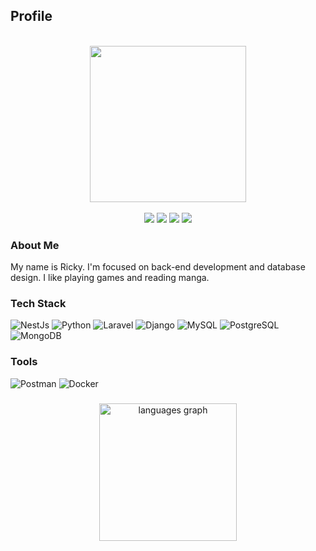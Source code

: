 ## Profile

<br>
<div align="center">
  <img height="250" src="https://media0.giphy.com/media/v1.Y2lkPTc5MGI3NjExcmVtMjNkenZydTZsaGx2em9mODNuemZia2Y5ejhuMXJuM3U5YWxtbyZlcD12MV9pbnRlcm5hbF9naWZfYnlfaWQmY3Q9Zw/E6jscXfv3AkWQ/giphy.gif"  />
</div>
<br>
<div align="center">
  <a href="mailto:rickyputra.tedjo@gmail.com"><img src="https://img.shields.io/badge/-Ricky%20Putra%20Pratama%20Tedjo-EA4335?style=flat&logo=gmail&logoColor=white"/></a>
  <a href="https://www.linkedin.com/in/ricky-putra-tedjo"><img src="https://img.shields.io/badge/-Ricky%20Putra%20Pratama%20Tedjo-0077B5?style=flat&logo=Linkedin&logoColor=white"/></a>
  <a href="https://discord.gg/dttFnBCh"><img src="https://img.shields.io/badge/-.m8-523EAE?style=flat&logo=Discord&logoColor=white"/></a>
  <a href="https://steamcommunity.com/id/rotlm"><img src="https://img.shields.io/badge/-rotlm-08037E?style=flat&logo=Steam&logoColor=white"/></a>
</div>

### About Me
My name is Ricky. I'm focused on back-end development and database design. I like playing games and reading manga. 

### Tech Stack
![NestJs](https://img.shields.io/badge/-NestJs-05122A?style=flat&logo=nestjs)
![Python](https://img.shields.io/badge/-Python-05122A?style=flat&logo=python)
![Laravel](https://img.shields.io/badge/-Laravel-05122A?style=flat&logo=laravel)
![Django](https://img.shields.io/badge/-Django-05122A?style=flat&logo=django)
![MySQL](https://img.shields.io/badge/-MySQL-05122A?style=flat&logo=mysql)
![PostgreSQL](https://img.shields.io/badge/-PostgreSQL-05122A?style=flat&logo=postgresql)
![MongoDB](https://img.shields.io/badge/-MongoDB-05122A?style=flat&logo=mongodb)

### Tools
![Postman](https://img.shields.io/badge/-Postman-05122A?style=flat&logo=postman)
![Docker](https://img.shields.io/badge/-Docker-05122A?style=flat&logo=docker)

### 
<div align="center">
    <img src="https://github-readme-stats.vercel.app/api/top-langs?username=rickytedjo&locale=en&hide_title=false&layout=compact&card_width=320&langs_count=5&theme=gruvbox&hide_border=false&order=2" height="220" alt="languages graph" />
</div>

